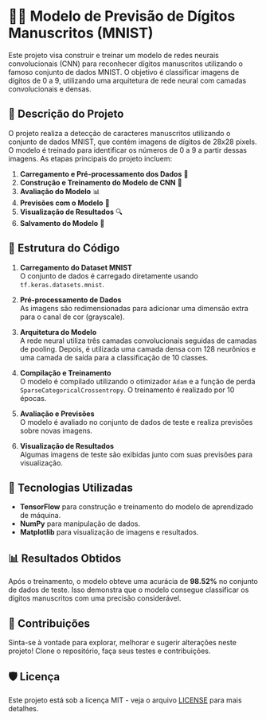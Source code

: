 # 🧑‍💻 Modelo de Previsão de Dígitos Manuscritos (MNIST)

Este projeto visa construir e treinar um modelo de redes neurais convolucionais (CNN) para reconhecer dígitos manuscritos utilizando o famoso conjunto de dados MNIST. O objetivo é classificar imagens de dígitos de 0 a 9, utilizando uma arquitetura de rede neural com camadas convolucionais e densas.

## 📝 Descrição do Projeto

O projeto realiza a detecção de caracteres manuscritos utilizando o conjunto de dados MNIST, que contém imagens de dígitos de 28x28 pixels. O modelo é treinado para identificar os números de 0 a 9 a partir dessas imagens. As etapas principais do projeto incluem:

1. **Carregamento e Pré-processamento dos Dados** 🧹
2. **Construção e Treinamento do Modelo de CNN** 🧠
3. **Avaliação do Modelo** 📊
4. **Previsões com o Modelo** 🔮
5. **Visualização de Resultados** 🔍
6. **Salvamento do Modelo** 💾

## 📂 Estrutura do Código

1. **Carregamento do Dataset MNIST**  
   O conjunto de dados é carregado diretamente usando `tf.keras.datasets.mnist`.

2. **Pré-processamento de Dados**  
   As imagens são redimensionadas para adicionar uma dimensão extra para o canal de cor (grayscale).

3. **Arquitetura do Modelo**  
   A rede neural utiliza três camadas convolucionais seguidas de camadas de pooling. Depois, é utilizada uma camada densa com 128 neurônios e uma camada de saída para a classificação de 10 classes.

4. **Compilação e Treinamento**  
   O modelo é compilado utilizando o otimizador `Adam` e a função de perda `SparseCategoricalCrossentropy`. O treinamento é realizado por 10 épocas.

5. **Avaliação e Previsões**  
   O modelo é avaliado no conjunto de dados de teste e realiza previsões sobre novas imagens.

6. **Visualização de Resultados**  
   Algumas imagens de teste são exibidas junto com suas previsões para visualização.

## 🧰 Tecnologias Utilizadas

- **TensorFlow** para construção e treinamento do modelo de aprendizado de máquina.
- **NumPy** para manipulação de dados.
- **Matplotlib** para visualização de imagens e resultados.

## 📊 Resultados Obtidos

Após o treinamento, o modelo obteve uma acurácia de **98.52%** no conjunto de dados de teste. Isso demonstra que o modelo consegue classificar os dígitos manuscritos com uma precisão considerável.

## 🤝 Contribuições

Sinta-se à vontade para explorar, melhorar e sugerir alterações neste projeto! Clone o repositório, faça seus testes e contribuições.

## 🛡️ Licença

Este projeto está sob a licença MIT - veja o arquivo [LICENSE](./../../LICENSE) para mais detalhes.